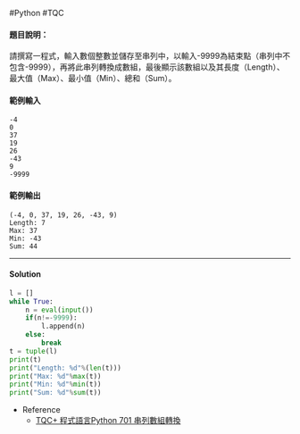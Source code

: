 #Python #TQC 
#### 題目說明：

請撰寫一程式，輸入數個整數並儲存至串列中，以輸入-9999為結束點（串列中不包含-9999），再將此串列轉換成數組，最後顯示該數組以及其長度（Length）、最大值（Max）、最小值（Min）、總和（Sum）。

#### 範例輸入

```
-4
0
37
19
26
-43
9
-9999
```

#### 範例輸出

```
(-4, 0, 37, 19, 26, -43, 9)
Length: 7
Max: 37
Min: -43
Sum: 44
```
---
#### Solution
```python linenums="1"
l = []
while True:
	n = eval(input())
	if(n!=-9999):
		l.append(n)
	else:
		break
t = tuple(l)
print(t)
print("Length: %d"%(len(t)))
print("Max: %d"%max(t))
print("Min: %d"%min(t))
print("Sum: %d"%sum(t))
```
- Reference
	- [TQC+ 程式語言Python 701 串列數組轉換](https://jbprogramnotes.com/2020/05/tqc-%E7%A8%8B%E5%BC%8F%E8%AA%9E%E8%A8%80python-701-%E4%B8%B2%E5%88%97%E6%95%B8%E7%B5%84%E8%BD%89%E6%8F%9B/)
	